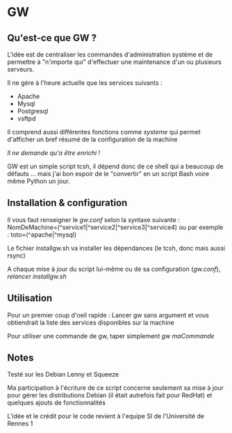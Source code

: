 # GW

## Qu'est-ce que GW ?
L'idée est de centraliser les commandes d'administration système et de permettre à "n'importe qui" d'effectuer une maintenance d'un ou plusieurs serveurs.

Il ne gère à l'heure actuelle que les services suivants :

* Apache
* Mysql
* Postgresql
* vsftpd

Il comprend aussi différentes fonctions comme _systeme_ qui permet d'afficher un bref résumé de la configuration de la machine

*Il ne demande qu'a être enrichi !*

GW est un simple script tcsh, il dépend donc de ce shell qui a beaucoup de défauts ... mais j'ai bon espoir de le "convertir" en un script Bash voire même Python un jour.

## Installation & configuration
Il vous faut renseigner le _gw.conf_ selon la syntaxe suivante :
	NomDeMachine=\(^service1\|^service2\|^service3\|^service4\)
	ou par exemple :
	toto=\(^apache\|^mysql\)

Le fichier installgw.sh va installer les dépendances (le tcsh, donc mais aussi rsync)

A chaque mise à jour du script lui-même ou de sa configuration (_gw.conf_), *relancer installgw.sh*

## Utilisation
Pour un premier coup d'oeil rapide : Lancer gw sans argument et vous obtiendrait la liste des services disponibles sur la machine

Pour utiliser une commande de gw, taper simplement _gw maCommande_

## Notes
Testé sur les Debian Lenny et Squeeze

Ma participation à l'écriture de ce script concerne seulement sa mise à jour pour gérer les distributions Debian (il était autrefois fait pour RedHat) et quelques ajouts de fonctionnalités

L'idée et le crédit pour le code revient à l'equipe SI de l'Université de Rennes 1